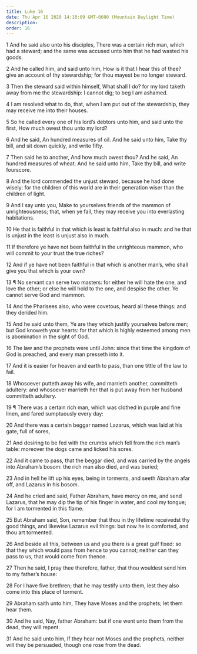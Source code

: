 ```yaml
---
title: Luke 16
date: Thu Apr 16 2020 14:10:09 GMT-0600 (Mountain Daylight Time)
description: 
order: 16
---
```


<p>
  1 And he said also unto his disciples, There was a certain rich man, which had
  a steward; and the same was accused unto him that he had wasted his goods.
</p>
<p>
  2 And he called him, and said unto him, How is it that I hear this of thee?
  give an account of thy stewardship; for thou mayest be no longer steward.
</p>
<p>
  3 Then the steward said within himself, What shall I do? for my lord taketh
  away from me the stewardship: I cannot dig; to beg I am ashamed.
</p>
<p>
  4 I am resolved what to do, that, when I am put out of the stewardship, they
  may receive me into their houses.
</p>
<p>
  5 So he called every one of his lord&#x2019;s debtors unto him, and said unto
  the first, How much owest thou unto my lord?
</p>
<p>
  6 And he said, An hundred measures of oil. And he said unto him, Take thy
  bill, and sit down quickly, and write fifty.
</p>
<p>
  7 Then said he to another, And how much owest thou? And he said, An hundred
  measures of wheat. And he said unto him, Take thy bill, and write fourscore.
</p>
<p>
  8 And the lord commended the unjust steward, because he had done wisely: for
  the children of this world are in their generation wiser than the children of
  light.
</p>
<p>
  9 And I say unto you, Make to yourselves friends of the mammon of
  unrighteousness; that, when ye fail, they may receive you into everlasting
  habitations.
</p>
<p>
  10 He that is faithful in that which is least is faithful also in much: and he
  that is unjust in the least is unjust also in much.
</p>
<p>
  11 If therefore ye have not been faithful in the unrighteous mammon, who will
  commit to your trust the true riches?
</p>
<p>
  12 And if ye have not been faithful in that which is another man&#x2019;s, who
  shall give you that which is your own?
</p>
<span></span>
<p>
  13 &#xB6; No servant can serve two masters: for either he will hate the one,
  and love the other; or else he will hold to the one, and despise the other. Ye
  cannot serve God and mammon.
</p>
<p>
  14 And the Pharisees also, who were covetous, heard all these things: and they
  derided him.
</p>
<p>
  15 And he said unto them, Ye are they which justify yourselves before men; but
  God knoweth your hearts: for that which is highly esteemed among men is
  abomination in the sight of God.
</p>
<p>
  16 The law and the prophets were until John: since that time the kingdom of
  God is preached, and every man presseth into it.
</p>
<p>
  17 And it is easier for heaven and earth to pass, than one tittle of the law
  to fail.
</p>
<p>
  18 Whosoever putteth away his wife, and marrieth another, committeth adultery:
  and whosoever marrieth her that is put away from her husband committeth
  adultery.
</p>
<p>
  19 &#xB6; There was a certain rich man, which was clothed in purple and fine
  linen, and fared sumptuously every day:
</p>
<p>
  20 And there was a certain beggar named Lazarus, which was laid at his gate,
  full of sores,
</p>
<p>
  21 And desiring to be fed with the crumbs which fell from the rich
  man&#x2019;s table: moreover the dogs came and licked his sores.
</p>
<p>
  22 And it came to pass, that the beggar died, and was carried by the angels
  into Abraham&#x2019;s bosom: the rich man also died, and was buried;
</p>
<p>
  23 And in hell he lift up his eyes, being in torments, and seeth Abraham afar
  off, and Lazarus in his bosom.
</p>
<p>
  24 And he cried and said, Father Abraham, have mercy on me, and send Lazarus,
  that he may dip the tip of his finger in water, and cool my tongue; for I am
  tormented in this flame.
</p>
<p>
  25 But Abraham said, Son, remember that thou in thy lifetime receivedst thy
  good things, and likewise Lazarus evil things: but now he is comforted, and
  thou art tormented.
</p>
<p>
  26 And beside all this, between us and you there is a great gulf fixed: so
  that they which would pass from hence to you cannot; neither can they pass to
  us, that would come from thence.
</p>
<p>
  27 Then he said, I pray thee therefore, father, that thou wouldest send him to
  my father&#x2019;s house:
</p>
<p>
  28 For I have five brethren; that he may testify unto them, lest they also
  come into this place of torment.
</p>
<p>
  29 Abraham saith unto him, They have Moses and the prophets; let them hear
  them.
</p>
<p>
  30 And he said, Nay, father Abraham: but if one went unto them from the dead,
  they will repent.
</p>
<p>
  31 And he said unto him, If they hear not Moses and the prophets, neither will
  they be persuaded, though one rose from the dead.
</p>
